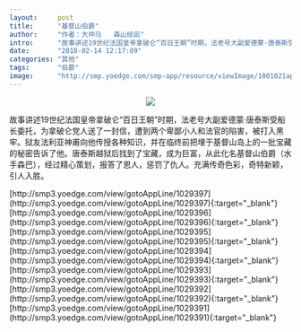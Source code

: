 ```yaml
---
layout:     post
title:      "基督山伯爵"
author:     "作者：大仲马   森山绘凪"
intro:      "故事讲述19世纪法国皇帝拿破仑“百日王朝”时期，法老号大副爱德蒙·唐泰斯受船长委托，为拿破仑党人送了一封信，遭到两个卑鄙小人和法官的陷害，被打入黑牢。狱友法利亚神甫向他传授各种知识，并在临终前把埋于基督山岛上的一批宝藏的秘密告诉了他。唐泰斯越狱后找到了宝藏，成为巨富，从此化名基督山伯爵（水手森巴），经过精心策划，报答了恩人，惩罚了仇人。充满传奇色彩，奇特新颖，引人入胜。"
date:       "2018-02-14 12:17:09"
categories: "其他"
tags:       "伯爵"
image:      "http://smp.yoedge.com/smp-app/resource/viewImage/1001021appline.png"
---
```

<div style="text-align: center">
<p><img src="http://smp.yoedge.com/smp-app/resource/viewImage/1001021appline.png"/></p>
</div>
<p class="post-meta">
<span>故事讲述19世纪法国皇帝拿破仑“百日王朝”时期，法老号大副爱德蒙·唐泰斯受船长委托，为拿破仑党人送了一封信，遭到两个卑鄙小人和法官的陷害，被打入黑牢。狱友法利亚神甫向他传授各种知识，并在临终前把埋于基督山岛上的一批宝藏的秘密告诉了他。唐泰斯越狱后找到了宝藏，成为巨富，从此化名基督山伯爵（水手森巴），经过精心策划，报答了恩人，惩罚了仇人。充满传奇色彩，奇特新颖，引人入胜。</span>
</p>
[http://smp3.yoedge.com/view/gotoAppLine/1029397](http://smp3.yoedge.com/view/gotoAppLine/1029397){:target="_blank"}
[http://smp3.yoedge.com/view/gotoAppLine/1029396](http://smp3.yoedge.com/view/gotoAppLine/1029396){:target="_blank"}
[http://smp3.yoedge.com/view/gotoAppLine/1029395](http://smp3.yoedge.com/view/gotoAppLine/1029395){:target="_blank"}
[http://smp3.yoedge.com/view/gotoAppLine/1029394](http://smp3.yoedge.com/view/gotoAppLine/1029394){:target="_blank"}
[http://smp3.yoedge.com/view/gotoAppLine/1029393](http://smp3.yoedge.com/view/gotoAppLine/1029393){:target="_blank"}
[http://smp3.yoedge.com/view/gotoAppLine/1029392](http://smp3.yoedge.com/view/gotoAppLine/1029392){:target="_blank"}
[http://smp3.yoedge.com/view/gotoAppLine/1029391](http://smp3.yoedge.com/view/gotoAppLine/1029391){:target="_blank"}


